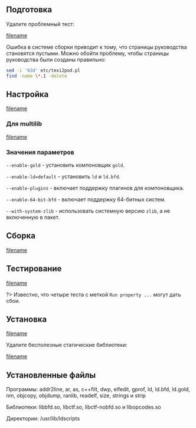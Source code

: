 <pkg :name="'binutils'" instsize showsbu2></pkg>

## Подготовка

Удалите проблемный тест:

[filename](../packages/binutils/prepare ':include')

<!-- temp solution TODO: Remove in next versions -->
Ошибка в системе сборки приводит к тому, что страницы руководства становятся пустыми. Можно обойти проблему, чтобы страницы руководства были созданы правильно:

```bash
sed -i '63d' etc/texi2pod.pl
find -name \*.1 -delete
```

## Настройка

[filename](../packages/binutils/configure ':include')

### Для multilib

[filename](../packages/binutils/multi_prepare ':include')

### Значения параметров

`--enable-gold` - установить компоновщик `gold`.

`--enable-ld=default` - установить `ld` и `ld.bfd`.

`--enable-plugins` - включает поддержку плагинов для компоновщика.

`--enable-64-bit-bfd` - включает поддержку 64-битных систем.

`--with-system-zlib` - использовать системную версию `zlib`, а не включенную в пакет.

## Сборка

[filename](../packages/binutils/build ':include')

## Тестирование

[filename](../packages/binutils/test ':include')
<package-script :package="'binutils'" :type="'test'"></package-script>

?> Известно, что четыре теста с меткой `Run property ...` могут дать сбои.

## Установка

[filename](../packages/binutils/install ':include')

Удалите бесполезные статические библиотеки:

[filename](../packages/binutils/postinstall ':include')

## Установленные файлы

Программы: addr2line, ar, as, c++filt, dwp, elfedit, gprof, ld, ld.bfd, ld.gold, nm, objcopy, objdump, ranlib, readelf, size, strings и strip

Библиотеки: libbfd.so, libctf.so, libctf-nobfd.so и libopcodes.so

Директории: /usr/lib/ldscripts

<script>
	new Vue({ el: '#main' })
</script>
